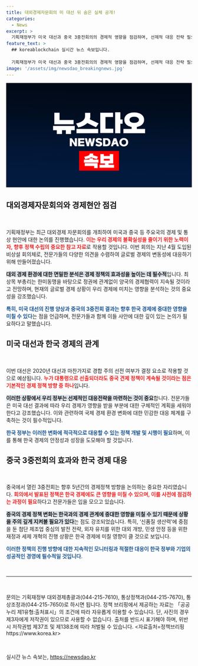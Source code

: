 ```yaml
---
title: 대외경제자문회의 미 대선 뒤 숨은 실체 공개!
categories:
  - News
excerpt: >
  기획재정부가 미국 대선과 중국 3중전회의의 경제적 영향을 점검하며, 선제적 대응 전략 필요성을 강조했습니다. 불확실한 글로벌 경제 상황 속, 한국의 미래를 위한 정책 방향이 주목받고 있습니다. 클릭하면 더 깊이 있는 분석을 확인하세요!
feature_text: >
  ## koreablockchain 실시간 뉴스 속보입니다.

  기획재정부가 미국 대선과 중국 3중전회의의 경제적 영향을 점검하며, 선제적 대응 전략 필요성을 강조했습니다. 불확실한 글로벌 경제 상황 속, 한국의 미래를 위한 정책 방향이 주목받고 있습니다. 클릭하면 더 깊이 있는 분석을 확인하세요!
image: '/assets/img/newsdao_breakingnews.jpg'
---
```


<p><img src="/assets/img/newsdao_breakingnews.jpg" alt="koreablockchain 속보" /></p>

<h2 data-ke-size="size26">대외경제자문회의와 경제현안 점검</h2>

<p data-ke-size="size16">&nbsp;</p>

<p>기획재정부는 최근 대외경제 자문회의를 개최하여 미국과 중국 등 주요국의 경제 및 통상 현안에 대한 논의를 진행했습니다. <b><span style="color: #ee2323;">이는 우리 경제의 불확실성을 줄이기 위한 노력이자, 향후 정책 수립의 중요한 참고 자료</span></b>로 작용할 것입니다. 이번 회의는 지난 4월 도입된 비상설 회의체로, 전문가들의 다양한 의견을 수렴하여 글로벌 경제의 변동성에 대응하기 위해 만들어졌습니다. </p>

<p><b><span style="background-color: #21538527;">대외 경제 환경에 대한 면밀한 분석은 경제 정책의 효과성을 높이는 데 필수적</span></b>입니다. 최상목 부총리는 한미동맹을 바탕으로 정권에 관계없이 양국의 경제협력이 지속될 것이라고 전망하며, 현재의 글로벌 경제 상황이 우리 경제에 미치는 영향을 분석하는 것의 중요성을 강조했습니다. </p>

<p><b><span style="color: #1a5490;">특히, 미국 대선의 진행 양상과 중국의 3중전회 결과는 향후 한국 경제에 중대한 영향을 미칠 수 있다</span></b>는 점을 언급하며, 전문가들과 함께 이들 사안에 대한 깊이 있는 논의가 필요하다고 말했습니다.</p>

<h2 data-ke-size="size26">미국 대선과 한국 경제의 관계</h2>

<p data-ke-size="size16">&nbsp;</p>

<p>이번 대선은 2020년 대선과 마찬가지로 경합 주의 선전 여부가 결정 요소로 작용할 것으로 예상됩니다. <b><span style="color: #ee2323;">누가 대통령으로 선출되더라도 중국 견제 정책이 계속될 것이라는 점은 기본적인 경제 정책 방향 중 하나</span></b>입니다. </p>

<p><b><span style="background-color: #21538527;">이러한 상황에서 우리 정부는 선제적인 대응전략을 마련하는 것이 중요</span></b>합니다. 전문가들은 미국 대선 결과에 따라 우리 경제가 영향을 받을 부분에 대한 구체적인 계획을 세워야 한다고 강조했습니다. 이와 관련하여 국제 경제 환경 변화에 대한 민감한 대응 체계를 구축하는 것이 필수적입니다.</p>

<p><b><span style="color: #1a5490;">한국 정부는 이러한 변화에 적극적으로 대응할 수 있는 정책 개발 및 시행이 필요</span></b>하며, 이를 통해 한국 경제의 안정성과 성장을 도모해야 할 것입니다.</p>

<h2 data-ke-size="size26">중국 3중전회의 효과와 한국 경제 대응</h2>

<p data-ke-size="size16">&nbsp;</p>

<p>중국에서 열린 3중전회는 향후 5년간의 경제정책 방향을 논의하는 중요한 자리였습니다. <b><span style="color: #ee2323;">회의에서 발표된 정책은 한국 경제에도 큰 영향을 미칠 수 있으며, 이를 사전에 점검하는 과정이 필요</span></b>하다고 전문가들은 입을 모으고 있습니다.</p>

<p><b><span style="background-color: #21538527;">중국의 경제 정책 변화는 한국과의 경제 관계에 중대한 영향을 미칠 수 있기 때문에 상황을 주의 깊게 지켜볼 필요가 있다</span></b>는 점도 강조되었습니다. 특히, ‘신품질 생산력’에 중점을 둔 첨단 제조업 중심의 발전 전략, 외자 유치를 위한 대외 개방, 민생 안정 등을 위한 재정과 세제 개혁의 진행 상황은 한국 경제에 미칠 영향이 클 것으로 보입니다.</p>

<p><b><span style="color: #1a5490;">이러한 정책의 진행 방향에 대한 지속적인 모니터링과 적절한 대응이 한국 정부와 기업의 성공적인 경영에 필수적일 것입니다</span></b>.</p>

<p data-ke-size="size16">&nbsp;</p>

<hr />

<p data-ke-size="size16">&nbsp;</p>

<p>문의는 기획재정부 대외경제총괄과(044-215-7610), 통상정책과(044-215-7670), 통상조정과(044-215-7650)로 하시면 됩니다. 정책 브리핑에서 제공하는 자료는 「공공누리 제1유형:출처표시」의 조건에 따라 자유롭게 이용할 수 있습니다. 단, 사진의 경우 제3자에게 저작권이 있으므로 사용할 수 없습니다. 출처를 반드시 표기해야 하며, 위반 시 저작권법 제37조 및 제138조에 따라 처벌될 수 있습니다. &lt;자료출처=정책브리핑 https://www.korea.kr></p>

<p data-ke-size="size16">&nbsp;</p>
실시간 뉴스 속보는, <a href="https://newsdao.kr" rel="dofollow">https://newsdao.kr</a>


